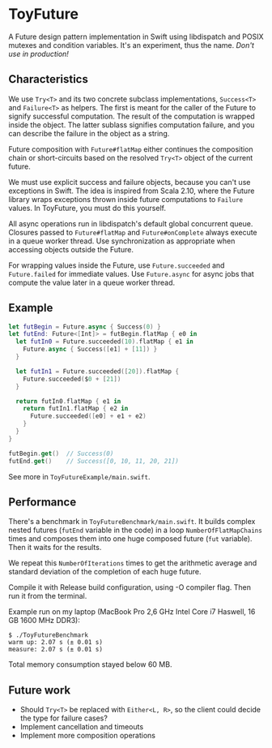 ToyFuture
=========

A Future design pattern implementation in Swift using libdispatch and
POSIX mutexes and condition variables. It's an experiment, thus the
name. *Don't use in production!*

Characteristics
---------------

We use `Try<T>` and its two concrete subclass implementations,
`Success<T>` and `Failure<T>` as helpers. The first is meant for the
caller of the Future to signify successful computation. The result of
the computation is wrapped inside the object. The latter sublass
signifies computation failure, and you can describe the failure in the
object as a string.

Future composition with `Future#flatMap` either continues the
composition chain or short-circuits based on the resolved `Try<T>`
object of the current future.

We must use explicit success and failure objects, because you can't
use exceptions in Swift. The idea is inspired from Scala 2.10, where
the Future library wraps exceptions thrown inside future computations
to `Failure` values. In ToyFuture, you must do this yourself.

All async operations run in libdispatch's default global concurrent
queue. Closures passed to `Future#flatMap` and `Future#onComplete`
always execute in a queue worker thread.  Use synchronization as
appropriate when accessing objects outside the Future.

For wrapping values inside the Future, use `Future.succeeded` and
`Future.failed` for immediate values. Use `Future.async` for async
jobs that compute the value later in a queue worker thread.

Example
-------

```swift
let futBegin = Future.async { Success(0) }
let futEnd: Future<[Int]> = futBegin.flatMap { e0 in
  let futIn0 = Future.succeeded(10).flatMap { e1 in
    Future.async { Success([e1] + [11]) }
  }

  let futIn1 = Future.succeeded([20]).flatMap {
    Future.succeeded($0 + [21])
  }

  return futIn0.flatMap { e1 in
    return futIn1.flatMap { e2 in
      Future.succeeded([e0] + e1 + e2)
    }
  }
}

futBegin.get()  // Success(0)
futEnd.get()    // Success([0, 10, 11, 20, 21])
```

See more in `ToyFutureExample/main.swift`.

Performance
-----------

There's a benchmark in `ToyFutureBenchmark/main.swift`. It builds
complex nested futures (`futEnd` variable in the code) in a loop
`NumberOfFlatMapChains` times and composes them into one huge composed
future (`fut` variable). Then it waits for the results.

We repeat this `NumberOfIterations` times to get the arithmetic
average and standard deviation of the completion of each huge future.

Compile it with Release build configuration, using -O compiler
flag. Then run it from the terminal.

Example run on my laptop (MacBook Pro 2,6 GHz Intel Core i7 Haswell,
16 GB 1600 MHz DDR3):

```
$ ./ToyFutureBenchmark
warm up: 2.07 s (± 0.01 s)
measure: 2.07 s (± 0.01 s)
```

Total memory consumption stayed below 60 MB.

Future work
-----------

* Should `Try<T>` be replaced with `Either<L, R>`, so the client could
  decide the type for failure cases?
* Implement cancellation and timeouts
* Implement more composition operations
